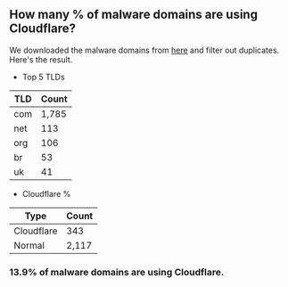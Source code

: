 ## How many % of malware domains are using Cloudflare?


We downloaded the malware domains from [here](https://urlhaus.abuse.ch) and filter out duplicates.
Here's the result.


[//]: # (start replacement)


- Top 5 TLDs

| TLD | Count |
| --- | --- |
| com | 1,785 |
| net | 113 |
| org | 106 |
| br | 53 |
| uk | 41 |


- Cloudflare %

| Type | Count |
| --- | --- |
| Cloudflare | 343 |
| Normal | 2,117 |


### 13.9% of malware domains are using Cloudflare.